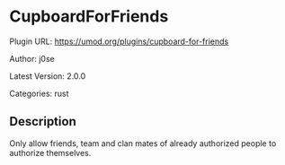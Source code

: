 # CupboardForFriends

Plugin URL: https://umod.org/plugins/cupboard-for-friends

Author: j0se

Latest Version: 2.0.0

Categories: rust

## Description

Only allow friends, team and clan mates of already authorized people to authorize themselves.
